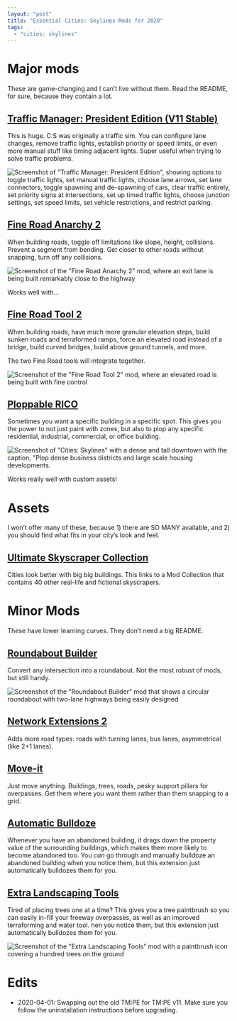 ```yaml
---
layout: "post"
title: "Essential Cities: Skylines Mods for 2020"
tags:
  - "cities: skylines"
---
```

<style>
  .post-content h1 {
    font-size: 36px;
  }
  .post-content img {
    display: block;
    margin-left: auto;
    margin-right: auto;
  }
</style>

Major mods
==========

These are game-changing and I can’t live without them.
Read the README, for sure, because they contain a lot.

[Traffic Manager: President Edition (V11 Stable)](https://steamcommunity.com/sharedfiles/filedetails/?id=1637663252)
------------------------------------


This is huge.
C:S was originally a traffic sim.
You can
configure lane changes,
remove traffic lights,
establish priority or speed limits,
or even more manual stuff like timing adjacent lights.
Super useful when trying to solve traffic problems.

![Screenshot of "Traffic Manager: President Edition",
showing options to
toggle traffic lights,
set manual traffic lights,
choose lane arrows,
set lane connectors,
toggle spawning and de-spawning of cars,
clear traffic entirely,
set priority signs at intersections,
set up timed traffic lights,
choose junction settings,
set speed limits,
set vehicle restrictions,
and restrict parking.
](/assets/img/2019-12-26-cities-skylines/tmpe.png)


[Fine Road Anarchy 2](https://steamcommunity.com/workshop/filedetails/?id=1844440354)
---------------------

When building roads,
toggle off limitations like slope, height, collisions.
Prevent a segment from bending.
Get closer to other roads without snapping,
turn off any collisions.

![Screenshot of the "Fine Road Anarchy 2" mod,
where an exit lane is being built remarkably close to the highway
](/assets/img/2019-12-26-cities-skylines/fine-road-anarchy-2.jpg)

Works well with...

[Fine Road Tool 2](https://steamcommunity.com/workshop/filedetails/?id=1844442251)
------------------

When building roads,
have much more granular elevation steps,
build sunken roads and terraformed ramps,
force an elevated road instead of a bridge,
build curved bridges,
build above ground tunnels,
and more.

The two Fine Road tools will integrate together.

![Screenshot of the "Fine Road Tool 2" mod,
where an elevated road is being built with fine control
](/assets/img/2019-12-26-cities-skylines/fine-road-tool-2.png)

[Ploppable RICO](https://steamcommunity.com/workshop/filedetails/?id=586012417)
----------------

Sometimes you want a specific building in a specific spot.
This gives you the power to not just paint with zones,
but also to plop any specific residential, industrial, commercial, or office building.

![
Screenshot of "Cities: Skylines" with a dense and tall downtown with the caption,
"Plop dense business districts and large scale housing developments.
](/assets/img/2019-12-26-cities-skylines/rico.jpg)

Works really well with custom assets!

Assets
======

I won’t offer many of these,
because 1) there are SO MANY available,
and 2) you should find what fits in your city’s look and feel.

[Ultimate Skyscraper Collection](https://steamcommunity.com/sharedfiles/filedetails/?id=409510305)
--------------------------------

Cities look better with big big buildings.
This links to a Mod Collection that contains 40 other real-life and fictional skyscrapers.

Minor Mods
==========

These have lower learning curves.
They don’t need a big README.

[Roundabout Builder](https://steamcommunity.com/sharedfiles/filedetails/?id=1625704117)
--------------------

Convert any intersection into a roundabout.
Not the most robust of mods, but still handy.

![
Screenshot of the "Roundabout Builder" mod
that shows a circular roundabout with two-lane highways being easily designed
](/assets/img/2019-12-26-cities-skylines/roundabout-builder.png)

[Network Extensions 2](https://steamcommunity.com/sharedfiles/filedetails/?id=812125426)
----------------------

Adds more road types: roads with turning lanes, bus lanes, asymmetrical (like 2+1 lanes).

[Move-it](https://steamcommunity.com/workshop/filedetails/?id=1619685021)
---------

Just move anything.
Buildings, trees, roads, pesky support pillars for overpasses.
Get them where you want them rather than them snapping to a grid.

[Automatic Bulldoze](https://steamcommunity.com/workshop/filedetails/?id=1507233911)
--------------------

Whenever you have an abandoned building,
it drags down the property value of the surrounding buildings,
which makes them more likely to become abandoned too.
You _can_ go through and manually bulldoze an abandoned building
when you notice them,
but this extension just automatically bulldozes them for you.

[Extra Landscaping Tools](https://steamcommunity.com/sharedfiles/filedetails/?id=502750307)
-------------------------

Tired of placing trees one at a time?
This gives you a tree paintbrush so you can easily in-fill your freeway overpasses,
as well as an improved terraforming and water tool.
hen you notice them, but this extension just automatically bulldozes them for you.

![
Screenshot of the "Extra Landscaping Tools" mod
with a paintbrush icon covering a hundred trees on the ground
](/assets/img/2019-12-26-cities-skylines/tree-brush.png)

Edits
=====

* 2020-04-01: Swapping out the old TM:PE for TM:PE v11. Make sure you follow the uninstallation instructions before upgrading.
